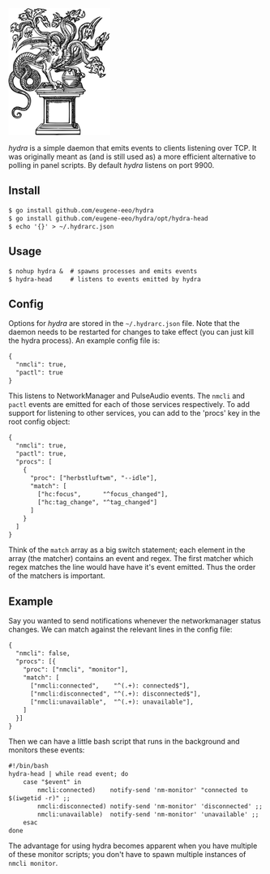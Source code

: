 <img src='logo/hydra.png'/>

*hydra* is a simple daemon that emits events to clients listening over TCP.
It was originally meant as (and is still used as) a more efficient alternative
to polling in panel scripts. By default *hydra* listens on port 9900.


## Install

    $ go install github.com/eugene-eeo/hydra
    $ go install github.com/eugene-eeo/hydra/opt/hydra-head
    $ echo '{}' > ~/.hydrarc.json


## Usage

    $ nohup hydra &  # spawns processes and emits events
    $ hydra-head     # listens to events emitted by hydra


## Config

Options for *hydra* are stored in the `~/.hydrarc.json` file. Note that the
daemon needs to be restarted for changes to take effect (you can just kill
the hydra process). An example config file is:

    {
      "nmcli": true,
      "pactl": true
    }

This listens to NetworkManager and PulseAudio events. The `nmcli` and
`pactl` events are emitted for each of those services respectively.
To add support for listening to other services, you can add to the
'procs' key in the root config object:

    {
      "nmcli": true,
      "pactl": true,
      "procs": [
        {
          "proc": ["herbstluftwm", "--idle"],
          "match": [
            ["hc:focus",      "^focus_changed"],
            ["hc:tag_change", "^tag_changed"]
          ]
        }
      ]
    }

Think of the `match` array as a big switch statement; each element in
the array (the matcher) contains an event and regex. The first matcher
which regex matches the line would have have it's event emitted.
Thus the order of the matchers is important.


## Example

Say you wanted to send notifications whenever the networkmanager
status changes. We can match against the relevant lines in the
config file:

    {
      "nmcli": false,
      "procs": [{
        "proc": ["nmcli", "monitor"],
        "match": [
          ["nmcli:connected",    "^(.+): connected$"],
          ["nmcli:disconnected", "^(.+): disconnected$"],
          ["nmcli:unavailable",  "^(.+): unavailable"],
        ]
      }]
    }

Then we can have a little bash script that runs in the background
and monitors these events:

    #!/bin/bash
    hydra-head | while read event; do
        case "$event" in
            nmcli:connected)    notify-send 'nm-monitor' "connected to $(iwgetid -r)" ;;
            nmcli:disconnected) notify-send 'nm-monitor' 'disconnected' ;;
            nmcli:unavailable)  notify-send 'nm-monitor' 'unavailable' ;;
        esac
    done

The advantage for using hydra becomes apparent when you have multiple
of these monitor scripts; you don't have to spawn multiple instances
of `nmcli monitor`.
